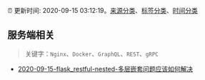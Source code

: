 :alarm_clock: 更新时间: 2020-09-15 03:12:19。[来源分类](../README.md)、[标签分类](../TAGS.md)、[时间分类](../TIMELINE.md)

## 服务端相关


> 关键字：`Nginx`、`Docker`、`GraphQL`、`REST`、`gRPC`



- [2020-09-15-flask_restful-nested-多层嵌套问题应该如何解决](https://www.v2ex.com/t/707093) 